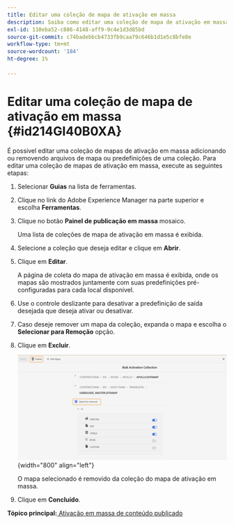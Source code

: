 ```yaml
---
title: Editar uma coleção de mapa de ativação em massa
description: Saiba como editar uma coleção de mapa de ativação em massa
exl-id: 110eba52-c886-4148-aff9-9c4e1d3d85bd
source-git-commit: c74badebbcb4733fb9caa79c646b1d1e5c8bfe8e
workflow-type: tm+mt
source-wordcount: '184'
ht-degree: 1%

---
```


# Editar uma coleção de mapa de ativação em massa {#id214GI40B0XA}

É possível editar uma coleção de mapas de ativação em massa adicionando ou removendo arquivos de mapa ou predefinições de uma coleção. Para editar uma coleção de mapas de ativação em massa, execute as seguintes etapas:

1. Selecionar **Guias** na lista de ferramentas.

1. Clique no link do Adobe Experience Manager na parte superior e escolha **Ferramentas**.

1. Clique no botão **Painel de publicação em massa** mosaico.

   Uma lista de coleções de mapa de ativação em massa é exibida.

1. Selecione a coleção que deseja editar e clique em **Abrir**.

1. Clique em **Editar**.

   A página de coleta do mapa de ativação em massa é exibida, onde os mapas são mostrados juntamente com suas predefinições pré-configuradas para cada local disponível.

1. Use o controle deslizante para desativar a predefinição de saída desejada que deseja ativar ou desativar.

1. Caso deseje remover um mapa da coleção, expanda o mapa e escolha o **Selecionar para Remoção** opção.

1. Clique em **Excluir**.

   ![](images/bulk-activation-delete-map.png){width="800" align="left"}

   O mapa selecionado é removido da coleção do mapa de ativação em massa.

1. Clique em **Concluído**.


**Tópico principal:**[ Ativação em massa de conteúdo publicado](conf-bulk-activation.md)
